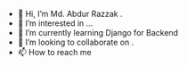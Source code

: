 - 👋 Hi, I’m Md. Abdur Razzak .
- 👀 I’m interested in ...
- 🌱 I’m currently learning Django for Backend
- 💞️ I’m looking to collaborate on .
- 📫 How to reach me

<!---
abdur-razzak2672/abdur-razzak2672 is a ✨ special ✨ repository because its `README.md` (this file) appears on your GitHub profile.
You can click the Preview link to take a look at your changes.
 
